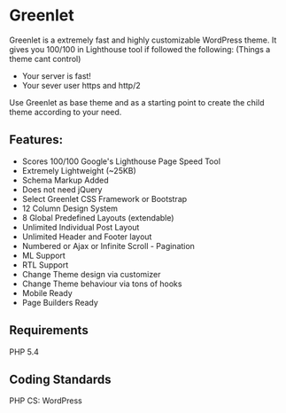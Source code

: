 # Greenlet

Greenlet is a extremely fast and highly customizable WordPress theme.
It gives you 100/100 in Lighthouse tool if followed the following: (Things a theme cant control)

- Your server is fast!
- Your sever user https and http/2

Use Greenlet as base theme and as a starting point to create the child theme according to your need.

## Features:
- Scores 100/100 Google's Lighthouse Page Speed Tool
- Extremely Lightweight (~25KB)
- Schema Markup Added
- Does not need jQuery
- Select Greenlet CSS Framework or Bootstrap
- 12 Column Design System
- 8 Global Predefined Layouts (extendable)
- Unlimited Individual Post Layout
- Unlimited Header and Footer layout
- Numbered or Ajax or Infinite Scroll - Pagination
- ML Support
- RTL Support
- Change Theme design via customizer
- Change Theme behaviour via tons of hooks
- Mobile Ready
- Page Builders Ready

## Requirements
PHP 5.4

## Coding Standards
PHP CS: WordPress

